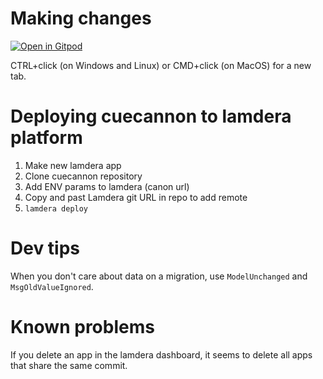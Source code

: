 # Making changes
<a href="https://gitpod.io/#https://github.com/cuecannon/cuecannon" target="_blank">
  <img src="https://gitpod.io/button/open-in-gitpod.svg" alt="Open in Gitpod"> 
  </img>
</a>

CTRL+click (on Windows and Linux) or CMD+click (on MacOS) for a new tab.

# Deploying cuecannon to lamdera platform
1) Make new lamdera app
2) Clone cuecannon repository
3) Add ENV params to lamdera (canon url)
4) Copy and past Lamdera git URL in repo to add remote
5) `lamdera deploy`

# Dev tips
When you don't care about data on a migration, use `ModelUnchanged` and `MsgOldValueIgnored`.

# Known problems
If you delete an app in the lamdera dashboard, it seems to delete all apps that share the same commit.
